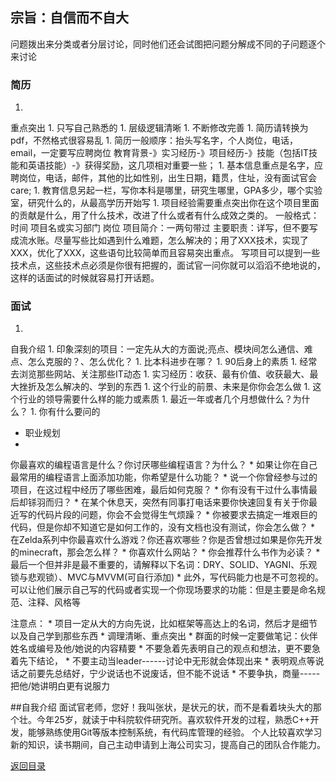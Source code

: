 
## 宗旨：自信而不自大

问题拨出来分类或者分层讨论，同时他们还会试图把问题分解成不同的子问题逐个来讨论

### 简历


1. 
重点突出
1. 
只写自己熟悉的
1. 
层级逻辑清晰
1. 
不断修改完善
1. 
简历请转换为pdf，不然格式很容易乱
1. 
简历一般顺序：抬头写名字，个人岗位，电话，email，一定要写应聘岗位
教育背景-》实习经历-》项目经历-》技能（包括IT技能和英语技能）-》获得奖励，这几项相对重要一些；
1. 
基本信息重点是名字，应聘岗位，电话，邮件，其他的比如性别，出生日期，籍贯，住址，没有面试官会care; 
1. 
教育信息另起一栏，写你本科是哪里，研究生哪里，GPA多少，哪个实验室，研究什么的，从最高学历开始写
1. 
项目经验需要重点突出你在这个项目里面的贡献是什么，用了什么技术，改进了什么或者有什么成效之类的。
一般格式：时间 项目名或实习部门 岗位
项目简介：一两句带过
主要职责：详写，但不要写成流水账。尽量写些比如遇到什么难题，怎么解决的；用了XXX技术，实现了XXX，优化了XXX，这些语句比较简单而且容易突出重点。
写项目可以提到一些技术点，这些技术点必须是你很有把握的，面试官一问你就可以滔滔不绝地说的，这样的话面试的时候就容易打开话题。

### 面试


1. 
自我介绍
1. 
印象深刻的项目：一定先从大的方面说;亮点、模块间怎么通信、难点、怎么克服的？、怎么优化？
1. 
比本科进步在哪？
1. 
90后身上的素质
1. 
经常去浏览那些网站、关注那些IT动态
1. 
实习经历：收获、最有价值、收获最大、最大挫折及怎么解决的、学到的东西
1. 
这个行业的前景、未来是你你会怎么做
1. 
这个行业的领导需要什么样的能力或素质
1. 
最近一年或者几个月想做什么？为什么？
1. 
你有什么要问的
* 职业规划
* 
你最喜欢的编程语言是什么？你讨厌哪些编程语言？为什么？
* 
如果让你在自己最常用的编程语言上面添加功能，你希望是什么功能？
* 
说一个你曾经参与过的项目，在这过程中经历了哪些困难，最后如何克服？
* 
你有没有干过什么事情最后却铩羽而归？
* 
在某个休息天，突然有同事打电话来要你快速回复有关于你最近写的代码片段的问题，你会不会觉得生气烦躁？
* 
你被要求去搞定一堆艰巨的代码，但是你却不知道它是如何工作的，没有文档也没有测试，你会怎么做？
* 
在Zelda系列中你最喜欢什么游戏？你还喜欢哪些？你是否曾想过如果是你先开发的minecraft，那会怎么样？
* 
你喜欢什么网站？
* 
你会推荐什么书作为必读？
* 
最后一个但并非是最不重要的，请解释以下名词：DRY、SOLID、YAGNI、乐观锁与悲观锁）、MVC与MVVM(可自行添加)
* 
此外，写代码能力也是不可忽视的。可以让他们展示自己写的代码或者实现一个你现场要求的功能：但是主要是命名规范、注释、风格等


注意点：
* 
项目一定从大的方向先说，比如框架等高达上的名词，然后才是细节以及自己学到那些东西
* 
调理清晰、重点突出
* 
群面的时候一定要做笔记：伙伴姓名或编号及他/她说的内容精要
* 
不要急着先表明自己的观点和想法，更不要急着先下结论，
* 
不要主动当leader------讨论中无形就会体现出来
* 
表明观点等说话之前要先总结好，宁少说话也不说废话，但不能不说话
* 
不要争执，商量-----把他/她讲明白更有说服力

##自我介绍
面试官老师，您好！我叫张状，是状元的状，而不是看着块头大的那个壮。今年25岁，就读于中科院软件研究所。喜欢软件开发的过程，熟悉C++开发，能够熟练使用Git等版本控制系统，有代码库管理的经验。
个人比较喜欢学习新的知识，读书期间，自己主动申请到上海公司实习，提高自己的团队合作能力。


[返回目录](README.md)